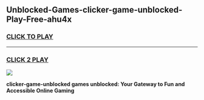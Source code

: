 
## Unblocked-Games-clicker-game-unblocked-Play-Free-ahu4x
<h3>
<a href="https://premium76.site?title=clicker-game-unblocked&ref=22A">CLICK TO PLAY</a></h3>
<hr>

<h3>
<a href="https://premium76.site?title=clicker-game-unblocked&ref=22A">CLICK 2 PLAY</a>
  
</h3>

<a href="https://premium76.site?title=clicker-game-unblocked&ref=22A"><img src="https://clearcache.store/games.png"></a>


**clicker-game-unblocked games unblocked: Your Gateway to Fun and Accessible Online Gaming**
